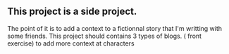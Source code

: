## This project is a side project. 
The point of it is to add a context to a fictionnal story that I'm writting with some friends. 
This project should contains 3 types of blogs. ( front exercise) to add more context at characters 
